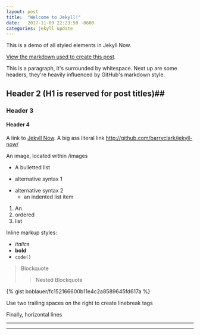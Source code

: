 ```yaml
---
layout: post
title:  "Welcome to Jekyll!"
date:   2017-11-09 22:23:50 -0600
categories: jekyll update
---
```


This is a demo of all styled elements in Jekyll Now.

[View the markdown used to create this post](https://raw.githubusercontent.com/barryclark/www.jekyllnow.com/gh-pages/_posts/2014-6-19-Markdown-Style-Guide.md).

This is a paragraph, it's surrounded by whitespace. Next up are some headers, they're heavily influenced by GitHub's markdown style.

## Header 2 (H1 is reserved for post titles)##

### Header 3

#### Header 4

A link to [Jekyll Now](http://github.com/barryclark/jekyll-now/). A big ass literal link <http://github.com/barryclark/jekyll-now/>

An image, located within /images

<!-- ![an image alt text]({{ site.baseurl }}/images/jekyll-logo.png "an image title") -->

* A bulletted list
- alternative syntax 1
+ alternative syntax 2
  - an indented list item

1. An
2. ordered
3. list

Inline markup styles:

- _italics_
- **bold**
- `code()`

> Blockquote
>> Nested Blockquote

{% gist boblauer/fc152166600b11e4c2a8589645fd617a %}


Use two trailing spaces
on the right
to create linebreak tags

Finally, horizontal lines

----
****